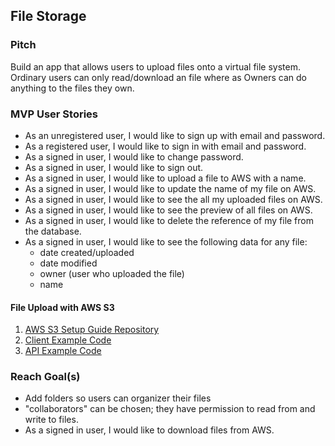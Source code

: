 
## File Storage

### Pitch

Build an app that allows users to upload files onto a
virtual file system. Ordinary users can only read/download an file where as
Owners can do anything to the files they own.

### MVP User Stories

- As an unregistered user, I would like to sign up with email and password.
- As a registered user, I would like to sign in with email and password.
- As a signed in user, I would like to change password.
- As a signed in user, I would like to sign out.
- As a signed in user, I would like to upload a file to AWS with a name.
- As a signed in user, I would like to update the name of my file on AWS.
- As a signed in user, I would like to see the all my uploaded files on AWS.
- As a signed in user, I would like to see the preview of all files on AWS.
- As a signed in user, I would like to delete the reference of my file from the
  database.
- As a signed in user, I would like to see the following data for any file:
  - date created/uploaded
  - date modified
  - owner (user who uploaded the file)
  - name

#### File Upload with AWS S3

1.  [AWS S3 Setup Guide Repository](https://git.generalassemb.ly/sei-ec-remote/aws-s3-setup-guide) 
2.  [Client Example Code](https://git.generalassemb.ly/sei-ec-remote/c2c-image-upload-client/tree/c2c-training)
3.  [API Example Code](https://git.generalassemb.ly/sei-ec-remote/c2c-image-upload-api/tree/training)

### Reach Goal(s)

- Add folders so users can organizer their files
- "collaborators" can be chosen; they have permission to read from and write to
  files.
- As a signed in user, I would like to download files from AWS.
